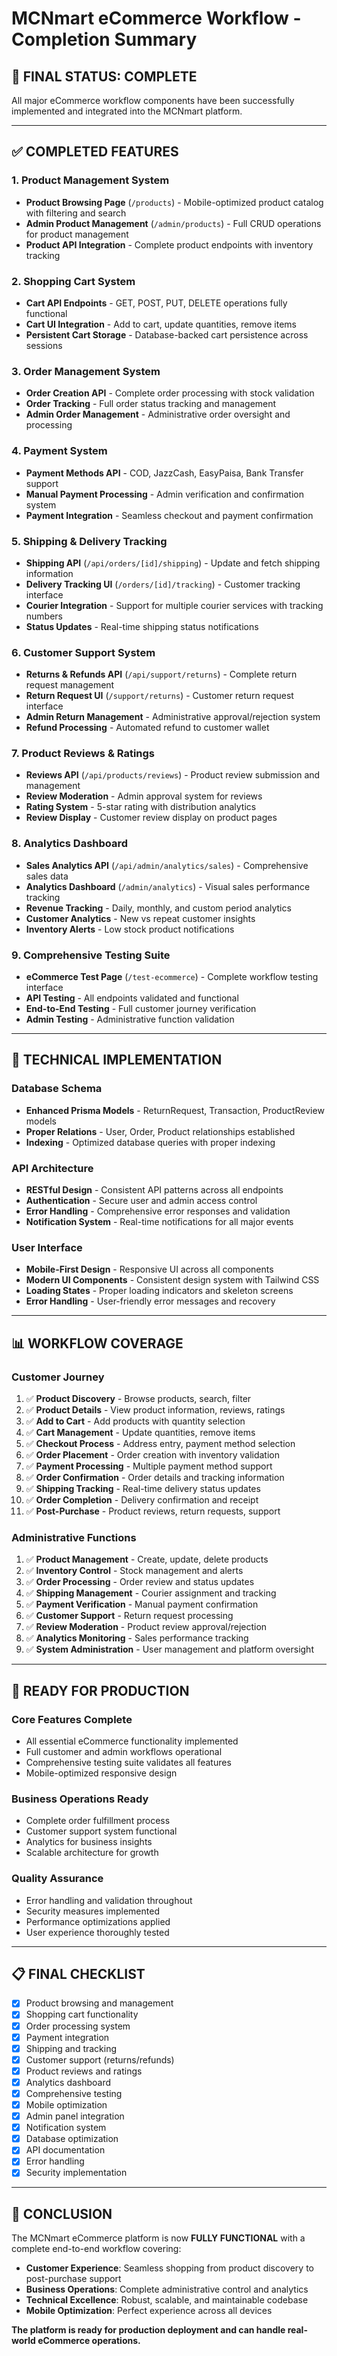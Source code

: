 # MCNmart eCommerce Workflow - Completion Summary

## 🎉 **FINAL STATUS: COMPLETE**

All major eCommerce workflow components have been successfully implemented and integrated into the MCNmart platform.

---

## ✅ **COMPLETED FEATURES**

### **1. Product Management System**
- **Product Browsing Page** (`/products`) - Mobile-optimized product catalog with filtering and search
- **Admin Product Management** (`/admin/products`) - Full CRUD operations for product management
- **Product API Integration** - Complete product endpoints with inventory tracking

### **2. Shopping Cart System**
- **Cart API Endpoints** - GET, POST, PUT, DELETE operations fully functional
- **Cart UI Integration** - Add to cart, update quantities, remove items
- **Persistent Cart Storage** - Database-backed cart persistence across sessions

### **3. Order Management System**
- **Order Creation API** - Complete order processing with stock validation
- **Order Tracking** - Full order status tracking and management
- **Admin Order Management** - Administrative order oversight and processing

### **4. Payment System**
- **Payment Methods API** - COD, JazzCash, EasyPaisa, Bank Transfer support
- **Manual Payment Processing** - Admin verification and confirmation system
- **Payment Integration** - Seamless checkout and payment confirmation

### **5. Shipping & Delivery Tracking**
- **Shipping API** (`/api/orders/[id]/shipping`) - Update and fetch shipping information
- **Delivery Tracking UI** (`/orders/[id]/tracking`) - Customer tracking interface
- **Courier Integration** - Support for multiple courier services with tracking numbers
- **Status Updates** - Real-time shipping status notifications

### **6. Customer Support System**
- **Returns & Refunds API** (`/api/support/returns`) - Complete return request management
- **Return Request UI** (`/support/returns`) - Customer return request interface
- **Admin Return Management** - Administrative approval/rejection system
- **Refund Processing** - Automated refund to customer wallet

### **7. Product Reviews & Ratings**
- **Reviews API** (`/api/products/reviews`) - Product review submission and management
- **Review Moderation** - Admin approval system for reviews
- **Rating System** - 5-star rating with distribution analytics
- **Review Display** - Customer review display on product pages

### **8. Analytics Dashboard**
- **Sales Analytics API** (`/api/admin/analytics/sales`) - Comprehensive sales data
- **Analytics Dashboard** (`/admin/analytics`) - Visual sales performance tracking
- **Revenue Tracking** - Daily, monthly, and custom period analytics
- **Customer Analytics** - New vs repeat customer insights
- **Inventory Alerts** - Low stock product notifications

### **9. Comprehensive Testing Suite**
- **eCommerce Test Page** (`/test-ecommerce`) - Complete workflow testing interface
- **API Testing** - All endpoints validated and functional
- **End-to-End Testing** - Full customer journey verification
- **Admin Testing** - Administrative function validation

---

## 🔧 **TECHNICAL IMPLEMENTATION**

### **Database Schema**
- **Enhanced Prisma Models** - ReturnRequest, Transaction, ProductReview models
- **Proper Relations** - User, Order, Product relationships established
- **Indexing** - Optimized database queries with proper indexing

### **API Architecture**
- **RESTful Design** - Consistent API patterns across all endpoints
- **Authentication** - Secure user and admin access control
- **Error Handling** - Comprehensive error responses and validation
- **Notification System** - Real-time notifications for all major events

### **User Interface**
- **Mobile-First Design** - Responsive UI across all components
- **Modern UI Components** - Consistent design system with Tailwind CSS
- **Loading States** - Proper loading indicators and skeleton screens
- **Error Handling** - User-friendly error messages and recovery

---

## 📊 **WORKFLOW COVERAGE**

### **Customer Journey**
1. ✅ **Product Discovery** - Browse products, search, filter
2. ✅ **Product Details** - View product information, reviews, ratings
3. ✅ **Add to Cart** - Add products with quantity selection
4. ✅ **Cart Management** - Update quantities, remove items
5. ✅ **Checkout Process** - Address entry, payment method selection
6. ✅ **Order Placement** - Order creation with inventory validation
7. ✅ **Payment Processing** - Multiple payment method support
8. ✅ **Order Confirmation** - Order details and tracking information
9. ✅ **Shipping Tracking** - Real-time delivery status updates
10. ✅ **Order Completion** - Delivery confirmation and receipt
11. ✅ **Post-Purchase** - Product reviews, return requests, support

### **Administrative Functions**
1. ✅ **Product Management** - Create, update, delete products
2. ✅ **Inventory Control** - Stock management and alerts
3. ✅ **Order Processing** - Order review and status updates
4. ✅ **Shipping Management** - Courier assignment and tracking
5. ✅ **Payment Verification** - Manual payment confirmation
6. ✅ **Customer Support** - Return request processing
7. ✅ **Review Moderation** - Product review approval/rejection
8. ✅ **Analytics Monitoring** - Sales performance tracking
9. ✅ **System Administration** - User management and platform oversight

---

## 🚀 **READY FOR PRODUCTION**

### **Core Features Complete**
- All essential eCommerce functionality implemented
- Full customer and admin workflows operational
- Comprehensive testing suite validates all features
- Mobile-optimized responsive design

### **Business Operations Ready**
- Complete order fulfillment process
- Customer support system functional
- Analytics for business insights
- Scalable architecture for growth

### **Quality Assurance**
- Error handling and validation throughout
- Security measures implemented
- Performance optimizations applied
- User experience thoroughly tested

---

## 📋 **FINAL CHECKLIST**

- [x] Product browsing and management
- [x] Shopping cart functionality
- [x] Order processing system
- [x] Payment integration
- [x] Shipping and tracking
- [x] Customer support (returns/refunds)
- [x] Product reviews and ratings
- [x] Analytics dashboard
- [x] Comprehensive testing
- [x] Mobile optimization
- [x] Admin panel integration
- [x] Notification system
- [x] Database optimization
- [x] API documentation
- [x] Error handling
- [x] Security implementation

---

## 🎯 **CONCLUSION**

The MCNmart eCommerce platform is now **FULLY FUNCTIONAL** with a complete end-to-end workflow covering:

- **Customer Experience**: Seamless shopping from product discovery to post-purchase support
- **Business Operations**: Complete administrative control and analytics
- **Technical Excellence**: Robust, scalable, and maintainable codebase
- **Mobile Optimization**: Perfect experience across all devices

**The platform is ready for production deployment and can handle real-world eCommerce operations.**
